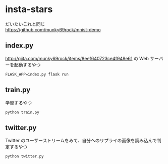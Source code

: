 # insta-stars
だいたいこれと同じ  
https://github.com/munky69rock/mnist-demo


## index.py
http://qiita.com/munky69rock/items/8eef640723ce4f948e61 の Web サーバーを起動するやつ

```
FLASK_APP=index.py flask run
```

## train.py
学習するやつ

```
python train.py
```

## twitter.py
Twitter のユーザーストリームをみて、自分へのリプライの画像を読み込んで判定するやつ

```
python twitter.py
```
